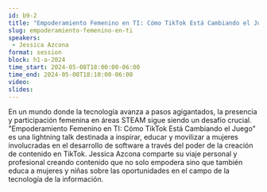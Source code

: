 ```yaml
---
id: b9-2
title: "Empoderamiento Femenino en TI: Cómo TikTok Está Cambiando el Juego"
slug: empoderamiento-femenino-en-ti
speakers:
 - Jessica Azcona
format: session
block: h1-a-2024
time_start: 2024-05-08T18:00:00-06:00
time_end: 2024-05-08T18:10:00-06:00
video:
slides:
---
```


En un mundo donde la tecnología avanza a pasos agigantados, la presencia y participación femenina en áreas STEAM sigue siendo un desafío crucial. "Empoderamiento Femenino en TI: Cómo TikTok Está Cambiando el Juego" es una lightning talk destinada a inspirar, educar y movilizar a mujeres involucradas en el desarrollo de software a través del poder de la creación de contenido en TikTok. Jessica Azcona comparte su viaje personal y profesional creando contenido que no solo empodera sino que también educa a mujeres y niñas sobre las oportunidades en el campo de la tecnología de la información.
